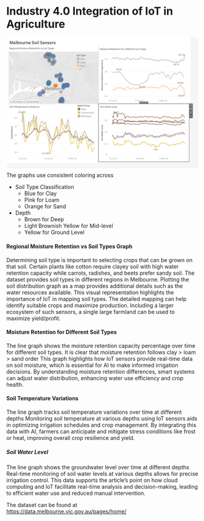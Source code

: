 # Industry 4.0 Integration of IoT in Agriculture
![alt text](https://github.com/Ajay-Deshpande/Soil-Sensor-Data-Analysis/blob/master/Screenshot.png)
The graphs use consistent coloring across
- Soil Type Classification
    - Blue for Clay
    - Pink for Loam
    - Orange for Sand
- Depth
    - Brown for Deep
    - Light Brownish Yellow for Mid-level
    - Yellow for Ground Level

#### Regional Moisture Retention vs Soil Types Graph
Determining soil type is important to selecting crops that can be grown on that soil. Certain plants like cotton require
clayey soil with high water retention capacity while carrots, radishes, and beets prefer sandy soil. The dataset provides
soil types in different regions in Melbourne. Plotting the soil distribution graph as a map provides additional details such
as the water resources available.
This visual representation highlights the importance of IoT in mapping soil types. The detailed mapping can help identify
suitable crops and maximize production. Including a larger ecosystem of such sensors, a single large farmland can be used
to maximize yield/profit.

#### Moisture Retention for Different Soil Types
The line graph shows the moisture retention capacity percentage over time for different soil types. It is clear that
moisture retention follows clay > loam > sand order
This graph highlights how IoT sensors provide real-time data on soil moisture, which is essential for AI to make informed
irrigation decisions. By understanding moisture retention differences, smart systems can adjust water distribution,
enhancing water use efficiency and crop health.

#### Soil Temperature Variations
The line graph tracks soil temperature variations over time at different depths
Monitoring soil temperature at various depths using IoT sensors aids in optimizing irrigation schedules and crop
management. By integrating this data with AI, farmers can anticipate and mitigate stress conditions like frost or heat,
improving overall crop resilience and yield.

##### Soil Water Level
The line graph shows the groundwater level over time at different depths
Real-time monitoring of soil water levels at various depths allows for precise irrigation control. This data supports the
article’s point on how cloud computing and IoT facilitate real-time analysis and decision-making, leading to efficient
water use and reduced manual intervention.


The dataset can be found at https://data.melbourne.vic.gov.au/pages/home/

